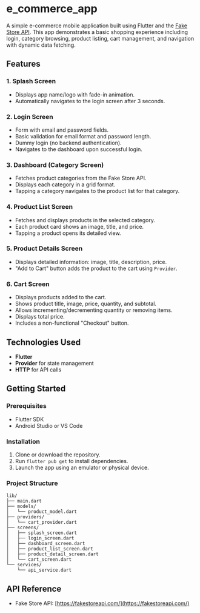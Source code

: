 # e_commerce_app

A simple e-commerce mobile application built using Flutter and the [Fake Store API](https://fakestoreapi.com/). This app demonstrates a basic shopping experience including login, category browsing, product listing, cart management, and navigation with dynamic data fetching.

## Features

### 1. Splash Screen
- Displays app name/logo with fade-in animation.
- Automatically navigates to the login screen after 3 seconds.

### 2. Login Screen
- Form with email and password fields.
- Basic validation for email format and password length.
- Dummy login (no backend authentication).
- Navigates to the dashboard upon successful login.

### 3. Dashboard (Category Screen)
- Fetches product categories from the Fake Store API.
- Displays each category in a grid format.
- Tapping a category navigates to the product list for that category.

### 4. Product List Screen
- Fetches and displays products in the selected category.
- Each product card shows an image, title, and price.
- Tapping a product opens its detailed view.

### 5. Product Details Screen
- Displays detailed information: image, title, description, price.
- "Add to Cart" button adds the product to the cart using `Provider`.

### 6. Cart Screen
- Displays products added to the cart.
- Shows product title, image, price, quantity, and subtotal.
- Allows incrementing/decrementing quantity or removing items.
- Displays total price.
- Includes a non-functional "Checkout" button.

## Technologies Used
- **Flutter**
- **Provider** for state management
- **HTTP** for API calls

## Getting Started

### Prerequisites
- Flutter SDK
- Android Studio or VS Code

### Installation
1. Clone or download the repository.
2. Run `flutter pub get` to install dependencies.
3. Launch the app using an emulator or physical device.

### Project Structure
```
lib/
├── main.dart
├── models/
│   └── product_model.dart
├── providers/
│   └── cart_provider.dart
├── screens/
│   ├── splash_screen.dart
│   ├── login_screen.dart
│   ├── dashboard_screen.dart
│   ├── product_list_screen.dart
│   ├── product_detail_screen.dart
│   └── cart_screen.dart
└── services/
    └── api_service.dart
```

## API Reference
- Fake Store API: [https://fakestoreapi.com/](https://fakestoreapi.com/)
 
